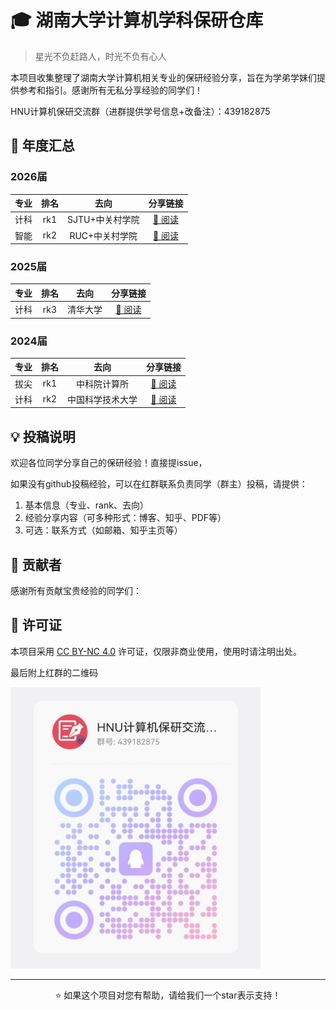 # 🎓 湖南大学计算机学科保研仓库

> 星光不负赶路人，时光不负有心人

本项目收集整理了湖南大学计算机相关专业的保研经验分享，旨在为学弟学妹们提供参考和指引。感谢所有无私分享经验的同学们！

HNU计算机保研交流群（进群提供学号信息+改备注）：439182875

## 📅 年度汇总

### 2026届
| 专业 | 排名 |      去向       |                          分享链接                          |
| :--: | :--: | :-------------: | :--------------------------------------------------------: |
| 计科 | rk1  | SJTU+中关村学院 | [📖 阅读](https://zhuanlan.zhihu.com/p/1951402364398461456) |
| 智能 | rk2  | RUC+中关村学院  | [📖 阅读](https://zhuanlan.zhihu.com/p/1951285345363693688) |

### 2025届
| 专业 | 排名 |   去向   |    分享链接     |
| :--: | :--: | :------: | :-------------: |
| 计科 | rk3  | 清华大学 | [📖 阅读](链接1) |

### 2024届
| 专业 | 排名 |       去向       |    分享链接     |
| :--: | :--: | :--------------: | :-------------: |
| 拔尖 | rk1  |   中科院计算所   | [📖 阅读](链接2) |
| 计科 | rk2  | 中国科学技术大学 | [📖 阅读](链接3) |

## 💡 投稿说明

欢迎各位同学分享自己的保研经验！直接提issue， 

如果没有github投稿经验，可以在红群联系负责同学（群主）投稿，请提供：

1. 基本信息（专业、rank、去向）
2. 经验分享内容（可多种形式：博客、知乎、PDF等）
3. 可选：联系方式（如邮箱、知乎主页等）

## 🤝 贡献者

感谢所有贡献宝贵经验的同学们：

## 📜 许可证

本项目采用 [CC BY-NC 4.0](https://creativecommons.org/licenses/by-nc/4.0/) 许可证，仅限非商业使用，使用时请注明出处。

最后附上红群的二维码

<img src="imgs/RedGroup.jpg" width="400" height="450">

---

<p align="center">
⭐ 如果这个项目对您有帮助，请给我们一个star表示支持！
</p>
